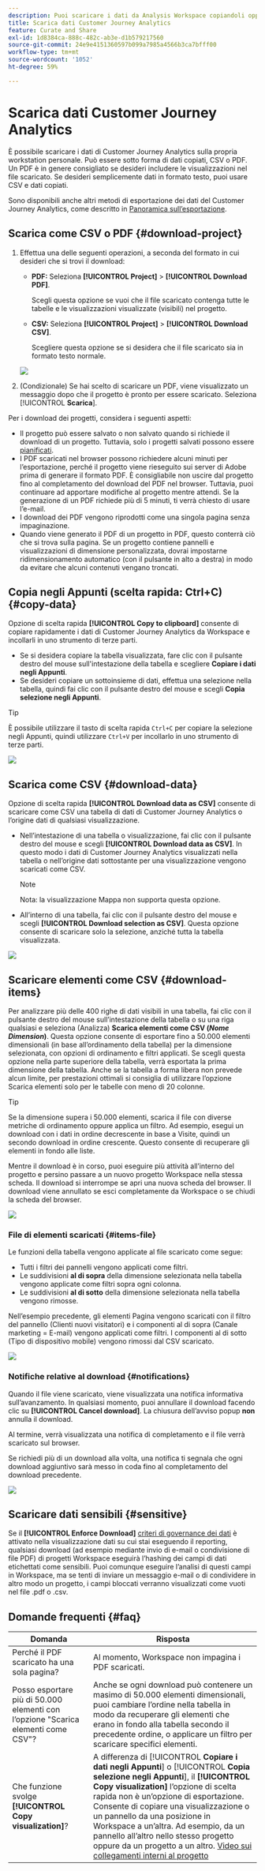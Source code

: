 ```yaml
---
description: Puoi scaricare i dati da Analysis Workspace copiandoli oppure esportandoli in formato PDF e CSV.
title: Scarica dati Customer Journey Analytics
feature: Curate and Share
exl-id: 1d8384ca-888c-482c-ab3e-d1b579217560
source-git-commit: 24e9e4151360597b099a7985a4566b3ca7bfff00
workflow-type: tm+mt
source-wordcount: '1052'
ht-degree: 59%

---
```


# Scarica dati Customer Journey Analytics

È possibile scaricare i dati di Customer Journey Analytics sulla propria workstation personale. Può essere sotto forma di dati copiati, CSV o PDF. Un PDF è in genere consigliato se desideri includere le visualizzazioni nel file scaricato. Se desideri semplicemente dati in formato testo, puoi usare CSV e dati copiati.

Sono disponibili anche altri metodi di esportazione dei dati del Customer Journey Analytics, come descritto in [Panoramica sull’esportazione](/help/analysis-workspace/export/export-project-overview.md).

## Scarica come CSV o PDF {#download-project}

1. Effettua una delle seguenti operazioni, a seconda del formato in cui desideri che si trovi il download:

   * **PDF:** Seleziona **[!UICONTROL Project]** > **[!UICONTROL Download PDF]**.

     Scegli questa opzione se vuoi che il file scaricato contenga tutte le tabelle e le visualizzazioni visualizzate (visibili) nel progetto.

   * **CSV:** Seleziona **[!UICONTROL Project]** > **[!UICONTROL Download CSV]**.

     Scegliere questa opzione se si desidera che il file scaricato sia in formato testo normale.

   ![](assets/download-project.png)

1. (Condizionale) Se hai scelto di scaricare un PDF, viene visualizzato un messaggio dopo che il progetto è pronto per essere scaricato. Seleziona [!UICONTROL **Scarica**].

Per i download dei progetti, considera i seguenti aspetti:

* Il progetto può essere salvato o non salvato quando si richiede il download di un progetto. Tuttavia, solo i progetti salvati possono essere [pianificati](/help/analysis-workspace/export/t-schedule-report.md).
* I PDF scaricati nel browser possono richiedere alcuni minuti per l’esportazione, perché il progetto viene rieseguito sui server di Adobe prima di generare il formato PDF. È consigliabile non uscire dal progetto fino al completamento del download del PDF nel browser. Tuttavia, puoi continuare ad apportare modifiche al progetto mentre attendi. Se la generazione di un PDF richiede più di 5 minuti, ti verrà chiesto di usare l’e-mail.
* I download dei PDF vengono riprodotti come una singola pagina senza impaginazione.
* Quando viene generato il PDF di un progetto in PDF, questo conterrà ciò che si trova sulla pagina. Se un progetto contiene pannelli e visualizzazioni di dimensione personalizzata, dovrai impostarne ridimensionamento automatico (con il pulsante in alto a destra) in modo da evitare che alcuni contenuti vengano troncati.

## Copia negli Appunti (scelta rapida: Ctrl+C) {#copy-data}

Opzione di scelta rapida **[!UICONTROL Copy to clipboard]** consente di copiare rapidamente i dati di Customer Journey Analytics da Workspace e incollarli in uno strumento di terze parti.

* Se si desidera copiare la tabella visualizzata, fare clic con il pulsante destro del mouse sull&#39;intestazione della tabella e scegliere **Copiare i dati negli Appunti**.
* Se desideri copiare un sottoinsieme di dati, effettua una selezione nella tabella, quindi fai clic con il pulsante destro del mouse e scegli **Copia selezione negli Appunti**.

>[!TIP]
>
>È possibile utilizzare il tasto di scelta rapida `Ctrl+C` per copiare la selezione negli Appunti, quindi utilizzare `Ctrl+V` per incollarlo in uno strumento di terze parti.


![](assets/copy-selection.png)

## Scarica come CSV {#download-data}

Opzione di scelta rapida **[!UICONTROL Download data as CSV]** consente di scaricare come CSV una tabella di dati di Customer Journey Analytics o l’origine dati di qualsiasi visualizzazione.

* Nell’intestazione di una tabella o visualizzazione, fai clic con il pulsante destro del mouse e scegli **[!UICONTROL Download data as CSV]**. In questo modo i dati di Customer Journey Analytics visualizzati nella tabella o nell’origine dati sottostante per una visualizzazione vengono scaricati come CSV.

  >[!NOTE]
  >
  >  Nota: la visualizzazione Mappa non supporta questa opzione.


* All’interno di una tabella, fai clic con il pulsante destro del mouse e scegli **[!UICONTROL Download selection as CSV]**. Questa opzione consente di scaricare solo la selezione, anziché tutta la tabella visualizzata.

![](assets/download-data-viz.png)

## Scaricare elementi come CSV {#download-items}

Per analizzare più delle 400 righe di dati visibili in una tabella, fai clic con il pulsante destro del mouse sull’intestazione della tabella o su una riga qualsiasi e seleziona (Analizza) **Scarica elementi come CSV (_Nome Dimension_)**. Questa opzione consente di esportare fino a 50.000 elementi dimensionali (in base all’ordinamento della tabella) per la dimensione selezionata, con opzioni di ordinamento e filtri applicati. Se scegli questa opzione nella parte superiore della tabella, verrà esportata la prima dimensione della tabella. Anche se la tabella a forma libera non prevede alcun limite, per prestazioni ottimali si consiglia di utilizzare l’opzione Scarica elementi solo per le tabelle con meno di 20 colonne.

>[!TIP]
>
> Se la dimensione supera i 50.000 elementi, scarica il file con diverse metriche di ordinamento oppure applica un filtro. Ad esempio, esegui un download con i dati in ordine decrescente in base a Visite, quindi un secondo download in ordine crescente. Questo consente di recuperare gli elementi in fondo alle liste.

Mentre il download è in corso, puoi eseguire più attività all’interno del progetto e persino passare a un nuovo progetto Workspace nella stessa scheda. Il download si interrompe se apri una nuova scheda del browser. Il download viene annullato se esci completamente da Workspace o se chiudi la scheda del browser.

![](assets/download-items.png)

### File di elementi scaricati {#items-file}

Le funzioni della tabella vengono applicate al file scaricato come segue:

* Tutti i filtri dei pannelli vengono applicati come filtri.
* Le suddivisioni **al di sopra** della dimensione selezionata nella tabella vengono applicate come filtri sopra ogni colonna.
* Le suddivisioni **al di sotto** della dimensione selezionata nella tabella vengono rimosse.

Nell’esempio precedente, gli elementi Pagina vengono scaricati con il filtro del pannello (Clienti nuovi visitatori) e i componenti al di sopra (Canale marketing = E-mail) vengono applicati come filtri. I componenti al di sotto (Tipo di dispositivo mobile) vengono rimossi dal CSV scaricato.

![](assets/downloaded-file.png)

### Notifiche relative al download {#notifications}

Quando il file viene scaricato, viene visualizzata una notifica informativa sull’avanzamento. In qualsiasi momento, puoi annullare il download facendo clic su **[!UICONTROL Cancel download]**. La chiusura dell’avviso popup **non** annulla il download.

Al termine, verrà visualizzata una notifica di completamento e il file verrà scaricato sul browser.

Se richiedi più di un download alla volta, una notifica ti segnala che ogni download aggiuntivo sarà messo in coda fino al completamento del download precedente.

![](assets/toast.png)

## Scaricare dati sensibili {#sensitive}

Se il **[!UICONTROL Enforce Download]** [criteri di governance dei dati](/help/data-views/data-governance.md) è attivato nella visualizzazione dati su cui stai eseguendo il reporting, qualsiasi download (ad esempio mediante invio di e-mail o condivisione di file PDF) di progetti Workspace eseguirà l’hashing dei campi di dati etichettati come sensibili. Puoi comunque eseguire l’analisi di questi campi in Workspace, ma se tenti di inviare un messaggio e-mail o di condividere in altro modo un progetto, i campi bloccati verranno visualizzati come vuoti nel file .pdf o .csv.

## Domande frequenti {#faq}

| Domanda | Risposta |
| --- | --- |
| Perché il PDF scaricato ha una sola pagina? | Al momento, Workspace non impagina i PDF scaricati. |
| Posso esportare più di 50.000 elementi con l’opzione &quot;Scarica elementi come CSV&quot;? | Anche se ogni download può contenere un masimo di 50.000 elementi dimensionali, puoi cambiare l’ordine nella tabella in modo da recuperare gli elementi che erano in fondo alla tabella secondo il precedente ordine, o applicare un filtro per scaricare specifici elementi. |
| Che funzione svolge **[!UICONTROL Copy visualization]**? | A differenza di [!UICONTROL **Copiare i dati negli Appunti**] o [!UICONTROL **Copia selezione negli Appunti**], il **[!UICONTROL Copy visualization]** l’opzione di scelta rapida non è un’opzione di esportazione. Consente di copiare una visualizzazione o un pannello da una posizione in Workspace a un’altra. Ad esempio, da un pannello all’altro nello stesso progetto oppure da un progetto a un altro. [Video sui collegamenti interni al progetto](https://experienceleague.adobe.com/docs/analytics-learn/tutorials/analysis-workspace/visualizations/intra-linking-in-analysis-workspace.html?lang=it) |
